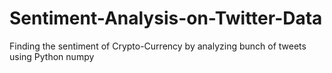 # Sentiment-Analysis-on-Twitter-Data
Finding the sentiment of Crypto-Currency by analyzing bunch of tweets using Python numpy
